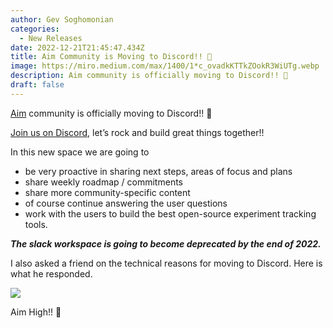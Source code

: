 ```yaml
---
author: Gev Soghomonian
categories:
  - New Releases
date: 2022-12-21T21:45:47.434Z
title: Aim Community is Moving to Discord!! 🎉
image: https://miro.medium.com/max/1400/1*c_ovadkKTTkZOokR3WiUTg.webp
description: Aim community is officially moving to Discord!! 🎉
draft: false
---
```

[Aim](https://github.com/aimhubio/aim) community is officially moving to Discord!! 🎉

[Join us on Discord](https://community.aimstack.io/), let’s rock and build great things together!!

In this new space we are going to

* be very proactive in sharing next steps, areas of focus and plans
* share weekly roadmap / commitments
* share more community-specific content
* of course continue answering the user questions
* work with the users to build the best open-source experiment tracking tools.

***The slack workspace is going to become deprecated by the end of 2022.***

I also asked a friend on the technical reasons for moving to Discord. Here is what he responded. 

![](https://miro.medium.com/max/1400/1*TyjpfDg_-GabhaZ2cm76SA.webp)

Aim High!! 🚀